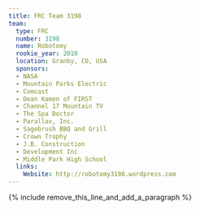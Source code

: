 ```yaml
---
title: FRC Team 3198
team:
  type: FRC
  number: 3198
  name: Robotomy
  rookie_year: 2010
  location: Granby, CO, USA
  sponsors:
  - NASA
  - Mountain Parks Electric
  - Comcast
  - Dean Kamen of FIRST
  - Channel 17 Mountain TV
  - The Spa Doctor
  - Parallax, Inc.
  - Sagebrush BBQ and Grill
  - Crown Trophy
  - J.B. Construction
  - Development Inc
  - Middle Park High School
  links:
    Website: http://robotomy3198.wordpress.com
---
```


{% include remove_this_line_and_add_a_paragraph %}